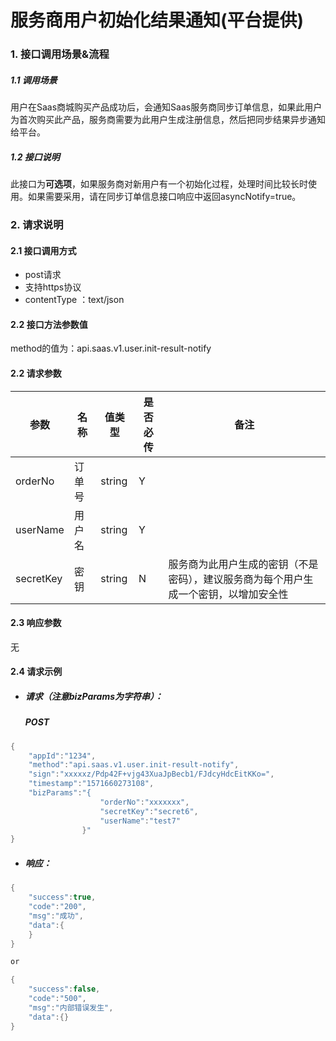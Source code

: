 # 服务商用户初始化结果通知(平台提供)

### 1. 接口调用场景&流程

##### 1.1 调用场景

用户在Saas商城购买产品成功后，会通知Saas服务商同步订单信息，如果此用户为首次购买此产品，服务商需要为此用户生成注册信息，然后把同步结果异步通知给平台。

##### 1.2 接口说明

此接口为**可选项**，如果服务商对新用户有一个初始化过程，处理时间比较长时使用。如果需要采用，请在同步订单信息接口响应中返回asyncNotify=true。

### 2. 请求说明

#### 2.1 接口调用方式

- post请求
- 支持https协议
- contentType ：text/json

#### 2.2 接口方法参数值

method的值为：api.saas.v1.user.init-result-notify

#### 2.2  请求参数

| 参数        | 名称   | 值类型    | 是否必传 | 备注                                       |
| --------- | ---- | ------ | ---- | ---------------------------------------- |
| orderNo   | 订单号  | string | Y    |                                          |
| userName  | 用户名  | string | Y    |                                          |
| secretKey | 密钥   | string | N    | 服务商为此用户生成的密钥（不是密码），建议服务商为每个用户生成一个密钥，以增加安全性 |

#### 2.3  响应参数

无

#### 2.4 请求示例

- ##### 请求（注意bizParams为字符串）：

  ##### POST 

```Java
{
    "appId":"1234",
    "method":"api.saas.v1.user.init-result-notify",
	"sign":"xxxxxz/Pdp42F+vjg43XuaJpBecb1/FJdcyHdcEitKKo=",
	"timestamp":"1571660273108",
	"bizParams":"{				
					"orderNo":"xxxxxxx",
					"secretKey":"secret6",
					"userName":"test7"
				}"
}
```
- ##### 响应：

```Java
{
    "success":true,
    "code":"200",
    "msg":"成功",
    "data":{
    }
}

or

{
    "success":false,
    "code":"500",
    "msg":"内部错误发生",
    "data":{}
}
```

